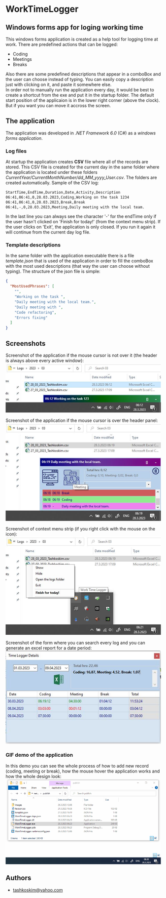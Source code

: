 
# WorkTimeLogger

## Windows forms app for loging working time
This windows forms application is created as a help tool for logging time at work. There are predefined actions that can be logged: 
- Coding 
- Meetings 
- Breaks  

Also there are some predefined descriptions that appear in a comboBox and the user can choose instead of typing. You can easily copy a description just with clicking on it, and paste it somewhere else.  
In order not to manually run the application every day, it would be best to create a shortcut from the exe and put it in the startup folder.
The default start position of the applicaion is in the lower right corner (above the clock). But if you want you can move it accross the screen.

## The application
The application was developed in *.NET Framework 6.0* (C#) as a *windows forms application*. 
### Log files
At startup the application creates **CSV** file where all of the records are stored. This CSV file is created for the current day in the same folder where the application is located under these folders *CurrentYear/CurrentMonthNumber/dd_MM_yyyy_User.csv*. The folders are created automatically. Sample of the CSV log:
```csv
StartTime,EndTime,Duration,Date,Activity,Description
06:41,06:41,0,28.03.2023,Coding,Working on the task 1234
06:41,06:41,0,28.03.2023,Break,Break
06:41,-,0,28.03.2023,Meeting,Daily meeting with the local team.
```  
In the last line you can always see the character '-' for the endTime only if the user hasn't clicked on 'Finish for today!' (from the context menu strip). 
If the user clicks on 'Exit', the application is only closed. If you run it again it will continue from the current day log file. 

### Template descriptions
In the same folder with the application executable there is a file *template.json* that is used of the application in order to fill the comboBox with the most used descriptions (that way the user can choose without typing). The structure of the json file is simple:
```json
{
  "MostUsedPhrases": [
    "",
    "Working on the task ",
    "Daily meeting with the local team.",
    "Daily meeting with ",
    "Code refactoring",
    "Errors fixing"
  ]
}
```

## Screenshots
Screenshot of the application if the mouse cursor is not over it (the header is always above every active window):  
![Minimized](https://github.com/tashkoskim/WorkTimeLogger/blob/master/WorkTimeLogger/Screenshots/WorkTimeLogger_Minimized_v2.JPG?raw=true)   

Screenshot of the application if the mouse cursor is over the header panel:  
![Maximizied](https://github.com/tashkoskim/WorkTimeLogger/blob/master/WorkTimeLogger/Screenshots/WorkTimeLogger_Maximized_v2.JPG?raw=true)  

Screenshot of context menu strip (if you right click with the mouse on the icon):  
![Menu](https://github.com/tashkoskim/WorkTimeLogger/blob/master/WorkTimeLogger/Screenshots/WorkTimeLogger_ContextMenuStrip_v2.JPG?raw=true)  

Screenshot of the form where you can search every log and you can generate an excel report for a date period:  
![LogForm](https://github.com/tashkoskim/WorkTimeLogger/blob/master/WorkTimeLogger/Screenshots/WorkTimeLogger_LogHistory_v3.JPG?raw=true)  


### GIF demo of the application
In this demo you can see the whole process of how to add new record (coding, meeting or break), how the mouse hover the application works and how the whole design look:  
![WorkTimeLogger](https://github.com/tashkoskim/WorkTimeLogger/blob/master/WorkTimeLogger/Screenshots/WorkTimeLogger_v2.gif?raw=true) 


## Authors
- tashkoskim@yahoo.com

